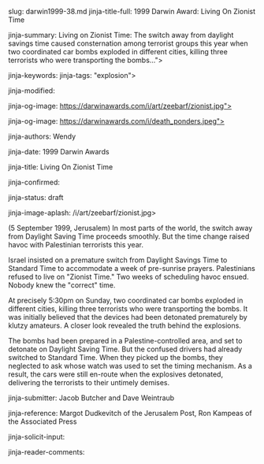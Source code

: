 slug: darwin1999-38.md
jinja-title-full: 1999 Darwin Award: Living On Zionist Time

jinja-summary: Living on Zionist Time: The switch away from daylight savings time caused consternation among terrorist groups this year when two coordinated car bombs exploded in different cities, killing three terrorists who were transporting the bombs...">

jinja-keywords:
jinja-tags: "explosion">

jinja-modified:

jinja-og-image: https://darwinawards.com/i/art/zeebarf/zionist.jpg">

jinja-og-image: https://darwinawards.com/i/death_ponders.jpeg">

jinja-authors: Wendy

jinja-date: 1999 Darwin Awards


jinja-title: Living On Zionist Time


jinja-confirmed:

jinja-status: draft

jinja-image-aplash: /i/art/zeebarf/zionist.jpg>

(5 September 1999, Jerusalem) In most parts of the world, the switch away from Daylight Saving Time proceeds smoothly. But the time change raised havoc with Palestinian terrorists this year.

Israel insisted on a premature switch from Daylight Savings Time to Standard Time to accommodate a week of pre-sunrise prayers. Palestinians refused to live on "Zionist Time." Two weeks of scheduling havoc ensued. Nobody knew the "correct" time.

At precisely 5:30pm on Sunday, two coordinated car bombs exploded in different cities, killing three terrorists who were transporting the bombs. It was initially believed that the devices had been detonated prematurely by klutzy amateurs. A closer look revealed the truth behind the explosions.

The bombs had been prepared in a Palestine-controlled area, and set to detonate on Daylight Saving Time. But the confused drivers had already switched to Standard Time. When they picked up the bombs, they neglected to ask whose watch was used to set the timing mechanism. As a result, the cars were still en-route when the explosives detonated, delivering the terrorists to their untimely demises.

jinja-submitter: Jacob Butcher and Dave Weintraub

jinja-reference: Margot Dudkevitch of the Jerusalem Post, Ron Kampeas of the Associated Press

jinja-solicit-input:

jinja-reader-comments:



<!--#include file=nav_1999.html -->


